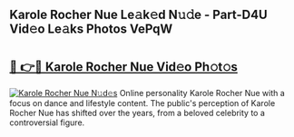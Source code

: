 ## Karole Rocher Nue Le𝚊k𝚎d N𝚞𝚍e - Part-D4U Vid𝚎o Le𝚊ks Photos VePqW

# <h2><a href="http://fb9r7u.evod.top/?m=Karole+Rocher+Nue">🔗 👉🔴 Karole Rocher Nue Vid𝚎o Ph𝚘t𝚘s</a></h2>

[![Karole Rocher Nue N𝚞d𝚎s](https://i.imgur.com/8V9OHl7.gif)](http://fb9r7u.evod.top/?m=Karole+Rocher+Nue)
Online personality Karole Rocher Nue with a focus on dance and lifestyle content. The public's perception of Karole Rocher Nue has shifted over the years, from a beloved celebrity to a controversial figure. 
